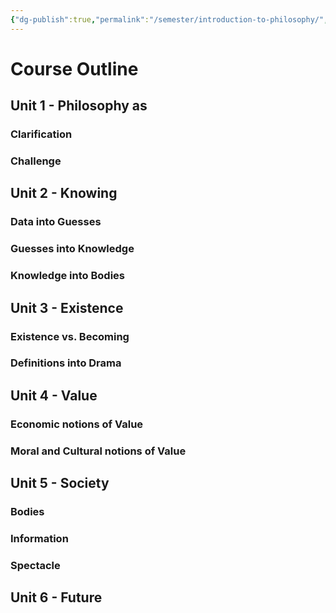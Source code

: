 ```yaml
---
{"dg-publish":true,"permalink":"/semester/introduction-to-philosophy/","tags":"gardenEntry"}
---
```



# Course Outline
## Unit 1 - Philosophy as
### Clarification

### Challenge


## Unit 2 - Knowing
### Data into Guesses 

### Guesses into Knowledge

### Knowledge into Bodies

## Unit 3 - Existence
### Existence vs. Becoming

### Definitions into Drama


## Unit 4 - Value
### Economic notions of Value

### Moral and Cultural notions of Value

## Unit 5 - Society
### Bodies

### Information

### Spectacle

## Unit 6 - Future





